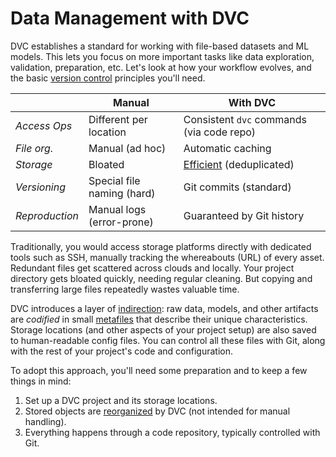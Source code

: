 # Data Management with DVC

DVC establishes a standard for working with file-based datasets and ML models.
This lets you focus on more important tasks like data exploration, validation,
preparation, etc. Let's look at how your workflow evolves, and the basic
[version control] principles you'll need.

|                | **Manual**                 | **With DVC**                              |
| -------------- | -------------------------- | ----------------------------------------- |
| _Access Ops_   | Different per location     | Consistent `dvc` commands (via code repo) |
| _File org._    | Manual (ad hoc)            | Automatic <abbr>caching</abbr>            |
| _Storage_      | Bloated                    | [Efficient] (deduplicated)                |
| _Versioning_   | Special file naming (hard) | Git commits (standard)                    |
| _Reproduction_ | Manual logs (error-prone)  | Guaranteed by Git history                 |

[efficient]: /doc/user-guide/data-management/large-dataset-optimization

Traditionally, you would access storage platforms directly with dedicated tools
such as SSH, manually tracking the whereabouts (URL) of every asset. Redundant
files get scattered across clouds and locally. Your project directory gets
bloated quickly, needing regular cleaning. But copying and transferring large
files repeatedly wastes valuable time.

DVC introduces a layer of [indirection]: raw data, models, and other artifacts
are _codified_ in small [metafiles] that describe their unique characteristics.
Storage locations (and other aspects of your project setup) are also saved to
human-readable config files. You can control all these files with Git, along
with the rest of your project's code and configuration.

<!-- [Storage locations](#storage-locations). -->

[version control]:
  https://www.atlassian.com/git/tutorials/what-is-version-control
[indirection]: https://en.wikipedia.org/wiki/Indirection
[metafiles]: /doc/user-guide/project-structure

To adopt this approach, you'll need some preparation and to keep a few things in
mind:

1. Set up a <abbr>DVC project</abbr> and its storage locations.
1. Stored objects are [reorganized] by DVC (not intended for manual handling).
1. Everything happens through a code repository, typically controlled with Git.

[reorganized]:
  /doc/user-guide/project-structure/internal-files#structure-of-the-cache-directory

<!--
DVC's approach enables data [versioning] and reproducibility. Other benefits:

- Standard [project versions] (Git commits) guarantee reproducibility of ML
  processes (e.g. training models with the same datasets, hyperparametes, and
  features).
- You work with data in a local <abbr>workspace</abbr>, as with any other files;
  DVC tracks, restores, and synchronize everything with a few operations that do
  not change per storage system.
- Your storage space is [used efficiently] (file de-duplication); Your project
  repo stays small.
- Controlling who can read and write at folder or file level is easier.
- [Fast caching], [data registries], [model registries], [CI/CD for ML], and
  more!

[versioning]: /doc/use-cases/versioning-data-and-models
[project versions]: /doc/user-guide/data-management/data-versioning
[used efficiently]: /doc/user-guide/data-management/large-dataset-optimization
[fast caching]: /doc/use-cases/fast-data-caching-hub
[data registries]: /doc/use-cases/data-registry
[model registries]: /doc/use-cases/model-registry
[ci/cd for ml]: https://cml.dev/
-->

<!-- ## Storage locations

DVC can manage data anywhere: cloud storage, SSH servers, network resources
(e.g. NAS), mounted drives, local file systems, etc. These locations can be
put into three groups.

![Storage locations](/img/storage-locations.png) _Local, external, and remote
storage locations_

Every <abbr>DVC project</abbr> starts with 2 locations. The
<abbr>workspace</abbr> is the main project directory, containing your data,
models, source code, etc. DVC also creates a <abbr>data cache</abbr> (found
locally in `.dvc/cache` by default), which will be used as fast-access storage
for DVC operations.

<admon type="tip">

The cache can be moved to an external location in the file system or network,
for example to [share it] among several projects. It could even be set up in a
remote system (Internet access), but this is typically too slow for working with
data regularly.

</admon>

[share it]: /doc/user-guide/how-to/share-a-dvc-cache

DVC supports additional storage locations such as cloud services (Amazon S3,
Google Drive, Azure Blob Storage, etc.), SSH servers, network-attached storage,
etc. These are called [DVC remotes], and help you to share or back up copies of
your data assets.

<admon type="info">

DVC remotes are similar to Git remotes, but for <abbr>cached</abbr> data.

</admon>

[dvc remotes]: /doc/command-reference/remote
-->
